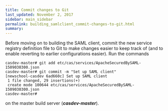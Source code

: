 ```yaml
---
title: Commit changes to Git
last_updated: November 2, 2017
sidebar: main_sidebar
permalink: building_samlclient_commit-changes-to-git.html
summary:
---
```


Before moving on to building the SAML client, commit the new service registry definition file to Git to make changes easier to keep track of (and to enable reverting to earlier configurations easier). Run the commands

```console
casdev-master# git add etc/cas/services/ApacheSecuredBySAML-1509030300.json
casdev-master# git commit -m "Set up SAML client"
[newschool-casdev 6ad660c] Set up SAML client
 1 file changed, 29 insertions(+)
 create mode 100644 etc/cas/services/ApacheSecuredBySAML-1509030300.json
casdev-master#  
```

on the master build server (***casdev-master***).

